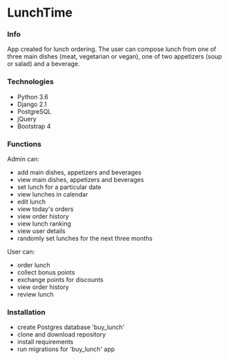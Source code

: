 # LunchTime

### Info
App created for lunch ordering. The user can compose lunch from one of three main dishes (meat, vegetarian or vegan), one of two appetizers (soup or salad) and a beverage.

### Technologies
* Python 3.6 
* Django 2.1 
* PostgreSQL
* jQuery
* Bootstrap 4

### Functions
Admin can:
* add main dishes, appetizers and beverages
* view main dishes, appetizers and beverages
* set lunch for a particular date
* view lunches in calendar
* edit lunch
* view today's orders
* view order history
* view lunch ranking
* view user details
* randomly set lunches for the next three months

User can:
* order lunch
* collect bonus points
* exchange points for discounts
* view order history
* review lunch

### Installation
* create Postgres database 'buy_lunch'
* clone and download repository
* install requirements
* run migrations for 'buy_lunch' app

